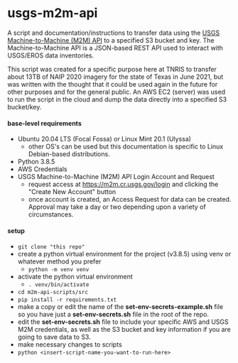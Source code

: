 # usgs-m2m-api

A script and documentation/instructions to transfer data using the [USGS Machine-to-Machine (M2M) API](https://m2m.cr.usgs.gov/) to a specified S3 bucket and key. The Machine-to-Machine API is a JSON-based REST API used to interact with USGS/EROS data inventories.

This script was created for a specific purpose here at TNRIS to transfer about 13TB of NAIP 2020 imagery for the state of Texas in June 2021, but was written with the thought that it could be used again in the future for other purposes and for the general public. An AWS EC2 (server) was used to run the script in the cloud and dump the data directly into a specified S3 bucket/key.

#### base-level requirements
- Ubuntu 20.04 LTS (Focal Fossa) or Linux Mint 20.1 (Ulyssa)
  - other OS's can be used but this documentation is specific to Linux Debian-based distributions.
- Python 3.8.5
- AWS Credentials
- USGS Machine-to-Machine (M2M) API Login Account and Request
  - request access at https://m2m.cr.usgs.gov/login and clicking the "Create New Account" button
  - once account is created, an Access Request for data can be created. Approval may take a day or two depending upon a variety of circumstances.

#### setup
- `git clone "this repo"`
- create a python virtual environment for the project (v3.8.5) using venv or whatever method you prefer
  - `python -m venv venv`
- activate the python virtual environment
  - `. venv/bin/activate`
- `cd m2m-api-scripts/src`
- `pip install -r requirements.txt`
- make a copy or edit the name of the __set-env-secrets-example.sh__ file so you have just a __set-env-secrets.sh__ file in the root of the repo.
- edit the __set-env-secrets.sh__ file to include your specific AWS and USGS M2M credentials, as well as the S3 bucket and key information if you are going to save data to S3.
- make necessary changes to scripts
- `python <insert-script-name-you-want-to-run-here>`

